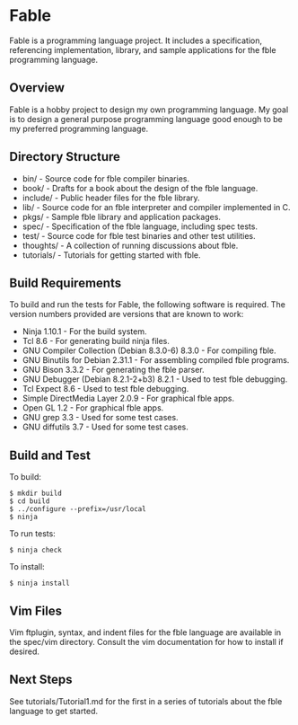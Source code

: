 # Fable

Fable is a programming language project. It includes a specification,
referencing implementation, library, and sample applications for the fble
programming language.

## Overview

Fable is a hobby project to design my own programming language. My goal is to
design a general purpose programming language good enough to be my preferred
programming language.

## Directory Structure

* bin/ - Source code for fble compiler binaries.
* book/ - Drafts for a book about the design of the fble language.
* include/ - Public header files for the fble library.
* lib/ - Source code for an fble interpreter and compiler implemented in C.
* pkgs/ - Sample fble library and application packages.
* spec/ - Specification of the fble language, including spec tests.
* test/ - Source code for fble test binaries and other test utilities.
* thoughts/ - A collection of running discussions about fble.
* tutorials/ - Tutorials for getting started with fble.

## Build Requirements

To build and run the tests for Fable, the following software is required. The
version numbers provided are versions that are known to work:

* Ninja 1.10.1 - For the build system.
* Tcl 8.6 - For generating build ninja files.
* GNU Compiler Collection (Debian 8.3.0-6) 8.3.0 - For compiling fble.
* GNU Binutils for Debian 2.31.1 - For assembling compiled fble programs.
* GNU Bison 3.3.2 - For generating the fble parser.
* GNU Debugger (Debian 8.2.1-2+b3) 8.2.1 - Used to test fble debugging.
* Tcl Expect 8.6 - Used to test fble debugging.
* Simple DirectMedia Layer 2.0.9 - For graphical fble apps.
* Open GL 1.2 - For graphical fble apps.
* GNU grep 3.3 - Used for some test cases.
* GNU diffutils 3.7 - Used for some test cases.

## Build and Test

To build:

    $ mkdir build
    $ cd build
    $ ../configure --prefix=/usr/local
    $ ninja

To run tests:

    $ ninja check

To install:

    $ ninja install

## Vim Files

Vim ftplugin, syntax, and indent files for the fble language are available in
the spec/vim directory. Consult the vim documentation for how to install if
desired.
  
## Next Steps

See tutorials/Tutorial1.md for the first in a series of tutorials about the
fble language to get started.
